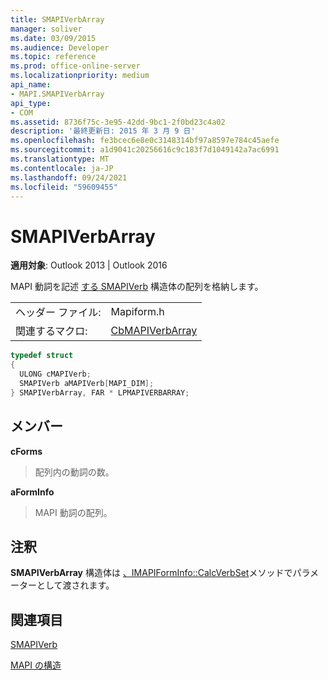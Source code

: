 ```yaml
---
title: SMAPIVerbArray
manager: soliver
ms.date: 03/09/2015
ms.audience: Developer
ms.topic: reference
ms.prod: office-online-server
ms.localizationpriority: medium
api_name:
- MAPI.SMAPIVerbArray
api_type:
- COM
ms.assetid: 8736f75c-3e95-42dd-9bc1-2f0bd23c4a02
description: '最終更新日: 2015 年 3 月 9 日'
ms.openlocfilehash: fe3bcec6e8e0c3148314bf97a8597e784c45aefe
ms.sourcegitcommit: a1d9041c20256616c9c183f7d1049142a7ac6991
ms.translationtype: MT
ms.contentlocale: ja-JP
ms.lasthandoff: 09/24/2021
ms.locfileid: "59609455"
---
```

# <a name="smapiverbarray"></a>SMAPIVerbArray

  
  
**適用対象**: Outlook 2013 | Outlook 2016 
  
MAPI 動詞を記述 [する SMAPIVerb](smapiverb.md) 構造体の配列を格納します。 
  
|||
|:-----|:-----|
|ヘッダー ファイル:  <br/> |Mapiform.h  <br/> |
|関連するマクロ:  <br/> |[CbMAPIVerbArray](cbmapiverbarray.md) <br/> |
   
```cpp
typedef struct
{
  ULONG cMAPIVerb;
  SMAPIVerb aMAPIVerb[MAPI_DIM];
} SMAPIVerbArray, FAR * LPMAPIVERBARRAY;

```

## <a name="members"></a>メンバー

 **cForms**
  
> 配列内の動詞の数。
    
 **aFormInfo**
  
> MAPI 動詞の配列。
    
## <a name="remarks"></a>注釈

**SMAPIVerbArray** 構造体は [、IMAPIFormInfo::CalcVerbSet](imapiforminfo-calcverbset.md)メソッドでパラメーターとして渡されます。 
  
## <a name="see-also"></a>関連項目



[SMAPIVerb](smapiverb.md)


[MAPI の構造](mapi-structures.md)

